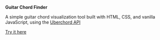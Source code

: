 **Guitar Chord Finder**

A simple guitar chord visualization tool built with HTML, CSS, and vanilla JavaScript, using the [Uberchord API](https://api.uberchord.com/)

[Try it here](https://scintillating-mandazi-2ae4ec.netlify.app/)